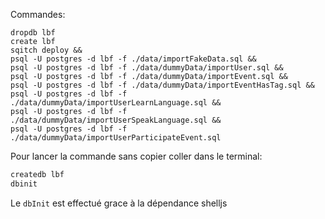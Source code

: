 Commandes:
```
dropdb lbf
create lbf
sqitch deploy &&
psql -U postgres -d lbf -f ./data/importFakeData.sql && 
psql -U postgres -d lbf -f ./data/dummyData/importUser.sql && 
psql -U postgres -d lbf -f ./data/dummyData/importEvent.sql && 
psql -U postgres -d lbf -f ./data/dummyData/importEventHasTag.sql && 
psql -U postgres -d lbf -f ./data/dummyData/importUserLearnLanguage.sql && 
psql -U postgres -d lbf -f ./data/dummyData/importUserSpeakLanguage.sql && 
psql -U postgres -d lbf -f ./data/dummyData/importUserParticipateEvent.sql
```

Pour lancer la commande sans copier coller dans le terminal:
```bash
createdb lbf
dbinit
```

Le ``dbInit`` est effectué grace à la dépendance shelljs